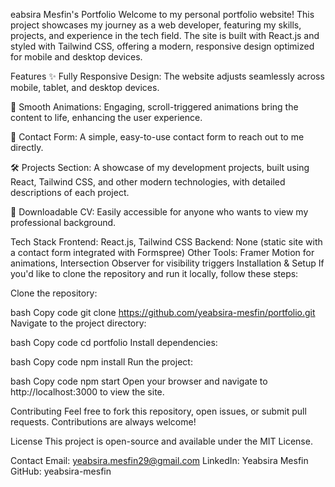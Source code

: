 eabsira Mesfin's Portfolio
Welcome to my personal portfolio website! This project showcases my journey as a web developer, featuring my skills, projects, and experience in the tech field. The site is built with React.js and styled with Tailwind CSS, offering a modern, responsive design optimized for mobile and desktop devices.

Features
✨ Fully Responsive Design: The website adjusts seamlessly across mobile, tablet, and desktop devices.

🎨 Smooth Animations: Engaging, scroll-triggered animations bring the content to life, enhancing the user experience.

📧 Contact Form: A simple, easy-to-use contact form to reach out to me directly.

🛠️ Projects Section: A showcase of my development projects, built using React, Tailwind CSS, and other modern technologies, with detailed descriptions of each project.

📂 Downloadable CV: Easily accessible for anyone who wants to view my professional background.

Tech Stack
Frontend: React.js, Tailwind CSS
Backend: None (static site with a contact form integrated with Formspree)
Other Tools: Framer Motion for animations, Intersection Observer for visibility triggers
Installation & Setup
If you'd like to clone the repository and run it locally, follow these steps:

Clone the repository:

bash
Copy code
git clone https://github.com/yeabsira-mesfin/portfolio.git
Navigate to the project directory:

bash
Copy code
cd portfolio
Install dependencies:

bash
Copy code
npm install
Run the project:

bash
Copy code
npm start
Open your browser and navigate to http://localhost:3000 to view the site.

Contributing
Feel free to fork this repository, open issues, or submit pull requests. Contributions are always welcome!

License
This project is open-source and available under the MIT License.

Contact
Email: yeabsira.mesfin29@gmail.com
LinkedIn: Yeabsira Mesfin
GitHub: yeabsira-mesfin
